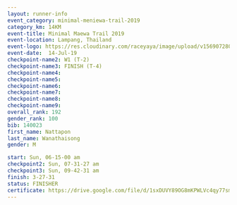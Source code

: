 ```yaml
---
layout: runner-info 
event_category: minimal-meniewa-trail-2019 
category_km: 14KM 
event-title: Minimal Maewa Trail 2019 
event-location: Lampang, Thailand 
event-logo: https://res.cloudinary.com/raceyaya/image/upload/v1569072805/logo/minimal-trail_ktnvsp.jpg 
event-date:  14-Jul-19 
checkpoint-name2: W1 (T-2) 
checkpoint-name3: FINISH (T-4) 
checkpoint-name4: 
checkpoint-name5: 
checkpoint-name6: 
checkpoint-name7: 
checkpoint-name8: 
checkpoint-name9: 
overall_rank: 192
gender_rank: 100
bib: 140023
first_name: Nattapon
last_name: Wanathaisong
gender: M

start: Sun, 06-15-00 am
checkpoint2: Sun, 07-31-27 am
checkpoint3: Sun, 09-42-31 am
finish: 3-27-31
status: FINISHER
certificate: https://drive.google.com/file/d/1sxDUVY89OG8mKPWLVc4qy77smOlgtjXg/view?usp=sharing
---
```

